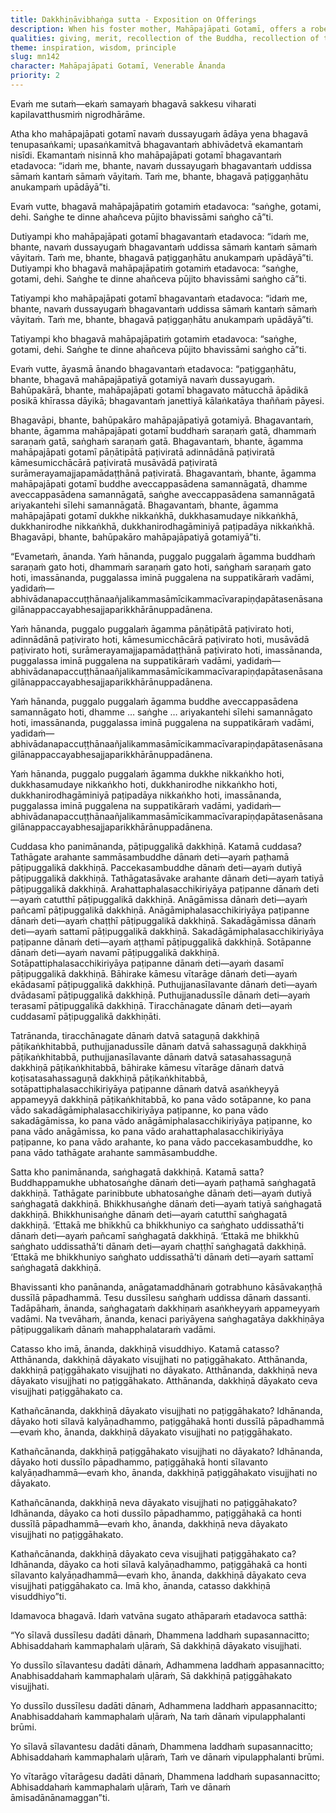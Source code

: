 ```yaml
---
title: Dakkhiṇāvibhaṅga sutta - Exposition on Offerings
description: When his foster mother, Mahāpajāpati Gotamī, offers a robe to the Buddha, he encourages her to offer it to the Saṅgha instead. He then classifies offerings directed to individuals, contrasts them with those directed to the Saṅgha, and explains four kinds of offering purification.
qualities: giving, merit, recollection of the Buddha, recollection of the Sangha, ethical conduct, wholesome, unwholesome, unprincipled
theme: inspiration, wisdom, principle
slug: mn142
character: Mahāpajāpati Gotamī, Venerable Ānanda
priority: 2
---
```


Evaṁ me sutaṁ—ekaṁ samayaṁ bhagavā sakkesu viharati kapilavatthusmiṁ nigrodhārāme.

Atha kho mahāpajāpati gotamī navaṁ dussayugaṁ ādāya yena bhagavā tenupasaṅkami; upasaṅkamitvā bhagavantaṁ abhivādetvā ekamantaṁ nisīdi. Ekamantaṁ nisinnā kho mahāpajāpati gotamī bhagavantaṁ etadavoca: “idaṁ me, bhante, navaṁ dussayugaṁ bhagavantaṁ uddissa sāmaṁ kantaṁ sāmaṁ vāyitaṁ. Taṁ me, bhante, bhagavā paṭiggaṇhātu anukampaṁ upādāyā”ti.

Evaṁ vutte, bhagavā mahāpajāpatiṁ gotamiṁ etadavoca: “saṅghe, gotami, dehi. Saṅghe te dinne ahañceva pūjito bhavissāmi saṅgho cā”ti.

Dutiyampi kho mahāpajāpati gotamī bhagavantaṁ etadavoca: “idaṁ me, bhante, navaṁ dussayugaṁ bhagavantaṁ uddissa sāmaṁ kantaṁ sāmaṁ vāyitaṁ. Taṁ me, bhante, bhagavā paṭiggaṇhātu anukampaṁ upādāyā”ti. Dutiyampi kho bhagavā mahāpajāpatiṁ gotamiṁ etadavoca: “saṅghe, gotami, dehi. Saṅghe te dinne ahañceva pūjito bhavissāmi saṅgho cā”ti.

Tatiyampi kho mahāpajāpati gotamī bhagavantaṁ etadavoca: “idaṁ me, bhante, navaṁ dussayugaṁ bhagavantaṁ uddissa sāmaṁ kantaṁ sāmaṁ vāyitaṁ. Taṁ me, bhante, bhagavā paṭiggaṇhātu anukampaṁ upādāyā”ti.

Tatiyampi kho bhagavā mahāpajāpatiṁ gotamiṁ etadavoca: “saṅghe, gotami, dehi. Saṅghe te dinne ahañceva pūjito bhavissāmi saṅgho cā”ti.

Evaṁ vutte, āyasmā ānando bhagavantaṁ etadavoca: “paṭiggaṇhātu, bhante, bhagavā mahāpajāpatiyā gotamiyā navaṁ dussayugaṁ. Bahūpakārā, bhante, mahāpajāpati gotamī bhagavato mātucchā āpādikā posikā khīrassa dāyikā; bhagavantaṁ janettiyā kālaṅkatāya thaññaṁ pāyesi.

Bhagavāpi, bhante, bahūpakāro mahāpajāpatiyā gotamiyā. Bhagavantaṁ, bhante, āgamma mahāpajāpati gotamī buddhaṁ saraṇaṁ gatā, dhammaṁ saraṇaṁ gatā, saṅghaṁ saraṇaṁ gatā. Bhagavantaṁ, bhante, āgamma mahāpajāpati gotamī pāṇātipātā paṭiviratā adinnādānā paṭiviratā kāmesumicchācārā paṭiviratā musāvādā paṭiviratā surāmerayamajjapamādaṭṭhānā paṭiviratā. Bhagavantaṁ, bhante, āgamma mahāpajāpati gotamī buddhe aveccappasādena samannāgatā, dhamme aveccappasādena samannāgatā, saṅghe aveccappasādena samannāgatā ariyakantehi sīlehi samannāgatā. Bhagavantaṁ, bhante, āgamma mahāpajāpati gotamī dukkhe nikkaṅkhā, dukkhasamudaye nikkaṅkhā, dukkhanirodhe nikkaṅkhā, dukkhanirodhagāminiyā paṭipadāya nikkaṅkhā. Bhagavāpi, bhante, bahūpakāro mahāpajāpatiyā gotamiyā”ti.

“Evametaṁ, ānanda. Yaṁ hānanda, puggalo puggalaṁ āgamma buddhaṁ saraṇaṁ gato hoti, dhammaṁ saraṇaṁ gato hoti, saṅghaṁ saraṇaṁ gato hoti, imassānanda, puggalassa iminā puggalena na suppatikāraṁ vadāmi, yadidaṁ—abhivādanapaccuṭṭhānaañjalikammasāmīcikammacīvarapiṇḍapātasenāsanagilānappaccayabhesajjaparikkhārānuppadānena.

Yaṁ hānanda, puggalo puggalaṁ āgamma pāṇātipātā paṭivirato hoti, adinnādānā paṭivirato hoti, kāmesumicchācārā paṭivirato hoti, musāvādā paṭivirato hoti, surāmerayamajjapamādaṭṭhānā paṭivirato hoti, imassānanda, puggalassa iminā puggalena na suppatikāraṁ vadāmi, yadidaṁ—abhivādanapaccuṭṭhānaañjalikammasāmīcikammacīvarapiṇḍapātasenāsanagilānappaccayabhesajjaparikkhārānuppadānena.

Yaṁ hānanda, puggalo puggalaṁ āgamma buddhe aveccappasādena samannāgato hoti, dhamme … saṅghe … ariyakantehi sīlehi samannāgato hoti, imassānanda, puggalassa iminā puggalena na suppatikāraṁ vadāmi, yadidaṁ—abhivādanapaccuṭṭhānaañjalikammasāmīcikammacīvarapiṇḍapātasenāsanagilānappaccayabhesajjaparikkhārānuppadānena.

Yaṁ hānanda, puggalo puggalaṁ āgamma dukkhe nikkaṅkho hoti, dukkhasamudaye nikkaṅkho hoti, dukkhanirodhe nikkaṅkho hoti, dukkhanirodhagāminiyā paṭipadāya nikkaṅkho hoti, imassānanda, puggalassa iminā puggalena na suppatikāraṁ vadāmi, yadidaṁ—abhivādanapaccuṭṭhānaañjalikammasāmīcikammacīvarapiṇḍapātasenāsanagilānappaccayabhesajjaparikkhārānuppadānena.

Cuddasa kho panimānanda, pāṭipuggalikā dakkhiṇā. Katamā cuddasa? Tathāgate arahante sammāsambuddhe dānaṁ deti—ayaṁ paṭhamā pāṭipuggalikā dakkhiṇā. Paccekasambuddhe dānaṁ deti—ayaṁ dutiyā pāṭipuggalikā dakkhiṇā. Tathāgatasāvake arahante dānaṁ deti—ayaṁ tatiyā pāṭipuggalikā dakkhiṇā. Arahattaphalasacchikiriyāya paṭipanne dānaṁ deti—ayaṁ catutthī pāṭipuggalikā dakkhiṇā. Anāgāmissa dānaṁ deti—ayaṁ pañcamī pāṭipuggalikā dakkhiṇā. Anāgāmiphalasacchikiriyāya paṭipanne dānaṁ deti—ayaṁ chaṭṭhī pāṭipuggalikā dakkhiṇā. Sakadāgāmissa dānaṁ deti—ayaṁ sattamī pāṭipuggalikā dakkhiṇā. Sakadāgāmiphalasacchikiriyāya paṭipanne dānaṁ deti—ayaṁ aṭṭhamī pāṭipuggalikā dakkhiṇā. Sotāpanne dānaṁ deti—ayaṁ navamī pāṭipuggalikā dakkhiṇā. Sotāpattiphalasacchikiriyāya paṭipanne dānaṁ deti—ayaṁ dasamī pāṭipuggalikā dakkhiṇā. Bāhirake kāmesu vītarāge dānaṁ deti—ayaṁ ekādasamī pāṭipuggalikā dakkhiṇā. Puthujjanasīlavante dānaṁ deti—ayaṁ dvādasamī pāṭipuggalikā dakkhiṇā. Puthujjanadussīle dānaṁ deti—ayaṁ terasamī pāṭipuggalikā dakkhiṇā. Tiracchānagate dānaṁ deti—ayaṁ cuddasamī pāṭipuggalikā dakkhiṇāti.

Tatrānanda, tiracchānagate dānaṁ datvā sataguṇā dakkhiṇā pāṭikaṅkhitabbā, puthujjanadussīle dānaṁ datvā sahassaguṇā dakkhiṇā pāṭikaṅkhitabbā, puthujjanasīlavante dānaṁ datvā satasahassaguṇā dakkhiṇā pāṭikaṅkhitabbā, bāhirake kāmesu vītarāge dānaṁ datvā koṭisatasahassaguṇā dakkhiṇā pāṭikaṅkhitabbā, sotāpattiphalasacchikiriyāya paṭipanne dānaṁ datvā asaṅkheyyā appameyyā dakkhiṇā pāṭikaṅkhitabbā, ko pana vādo sotāpanne, ko pana vādo sakadāgāmiphalasacchikiriyāya paṭipanne, ko pana vādo sakadāgāmissa, ko pana vādo anāgāmiphalasacchikiriyāya paṭipanne, ko pana vādo anāgāmissa, ko pana vādo arahattaphalasacchikiriyāya paṭipanne, ko pana vādo arahante, ko pana vādo paccekasambuddhe, ko pana vādo tathāgate arahante sammāsambuddhe.

Satta kho panimānanda, saṅghagatā dakkhiṇā. Katamā satta? Buddhappamukhe ubhatosaṅghe dānaṁ deti—ayaṁ paṭhamā saṅghagatā dakkhiṇā. Tathāgate parinibbute ubhatosaṅghe dānaṁ deti—ayaṁ dutiyā saṅghagatā dakkhiṇā. Bhikkhusaṅghe dānaṁ deti—ayaṁ tatiyā saṅghagatā dakkhiṇā. Bhikkhunisaṅghe dānaṁ deti—ayaṁ catutthī saṅghagatā dakkhiṇā. ‘Ettakā me bhikkhū ca bhikkhuniyo ca saṅghato uddissathā’ti dānaṁ deti—ayaṁ pañcamī saṅghagatā dakkhiṇā. ‘Ettakā me bhikkhū saṅghato uddissathā’ti dānaṁ deti—ayaṁ chaṭṭhī saṅghagatā dakkhiṇā. ‘Ettakā me bhikkhuniyo saṅghato uddissathā’ti dānaṁ deti—ayaṁ sattamī saṅghagatā dakkhiṇā.

Bhavissanti kho panānanda, anāgatamaddhānaṁ gotrabhuno kāsāvakaṇṭhā dussīlā pāpadhammā. Tesu dussīlesu saṅghaṁ uddissa dānaṁ dassanti. Tadāpāhaṁ, ānanda, saṅghagataṁ dakkhiṇaṁ asaṅkheyyaṁ appameyyaṁ vadāmi. Na tvevāhaṁ, ānanda, kenaci pariyāyena saṅghagatāya dakkhiṇāya pāṭipuggalikaṁ dānaṁ mahapphalataraṁ vadāmi.

Catasso kho imā, ānanda, dakkhiṇā visuddhiyo. Katamā catasso? Atthānanda, dakkhiṇā dāyakato visujjhati no paṭiggāhakato. Atthānanda, dakkhiṇā paṭiggāhakato visujjhati no dāyakato. Atthānanda, dakkhiṇā neva dāyakato visujjhati no paṭiggāhakato. Atthānanda, dakkhiṇā dāyakato ceva visujjhati paṭiggāhakato ca.

Kathañcānanda, dakkhiṇā dāyakato visujjhati no paṭiggāhakato? Idhānanda, dāyako hoti sīlavā kalyāṇadhammo, paṭiggāhakā honti dussīlā pāpadhammā—evaṁ kho, ānanda, dakkhiṇā dāyakato visujjhati no paṭiggāhakato.

Kathañcānanda, dakkhiṇā paṭiggāhakato visujjhati no dāyakato? Idhānanda, dāyako hoti dussīlo pāpadhammo, paṭiggāhakā honti sīlavanto kalyāṇadhammā—evaṁ kho, ānanda, dakkhiṇā paṭiggāhakato visujjhati no dāyakato.

Kathañcānanda, dakkhiṇā neva dāyakato visujjhati no paṭiggāhakato? Idhānanda, dāyako ca hoti dussīlo pāpadhammo, paṭiggāhakā ca honti dussīlā pāpadhammā—evaṁ kho, ānanda, dakkhiṇā neva dāyakato visujjhati no paṭiggāhakato.

Kathañcānanda, dakkhiṇā dāyakato ceva visujjhati paṭiggāhakato ca? Idhānanda, dāyako ca hoti sīlavā kalyāṇadhammo, paṭiggāhakā ca honti sīlavanto kalyāṇadhammā—evaṁ kho, ānanda, dakkhiṇā dāyakato ceva visujjhati paṭiggāhakato ca. Imā kho, ānanda, catasso dakkhiṇā visuddhiyo”ti.

Idamavoca bhagavā. Idaṁ vatvāna sugato athāparaṁ etadavoca satthā:

“Yo sīlavā dussīlesu dadāti dānaṁ,
Dhammena laddhaṁ supasannacitto;
Abhisaddahaṁ kammaphalaṁ uḷāraṁ,
Sā dakkhiṇā dāyakato visujjhati.

Yo dussīlo sīlavantesu dadāti dānaṁ,
Adhammena laddhaṁ appasannacitto;
Anabhisaddahaṁ kammaphalaṁ uḷāraṁ,
Sā dakkhiṇā paṭiggāhakato visujjhati.

Yo dussīlo dussīlesu dadāti dānaṁ,
Adhammena laddhaṁ appasannacitto;
Anabhisaddahaṁ kammaphalaṁ uḷāraṁ,
Na taṁ dānaṁ vipulapphalanti brūmi.

Yo sīlavā sīlavantesu dadāti dānaṁ,
Dhammena laddhaṁ supasannacitto;
Abhisaddahaṁ kammaphalaṁ uḷāraṁ,
Taṁ ve dānaṁ vipulapphalanti brūmi.

Yo vītarāgo vītarāgesu dadāti dānaṁ,
Dhammena laddhaṁ supasannacitto;
Abhisaddahaṁ kammaphalaṁ uḷāraṁ,
Taṁ ve dānaṁ āmisadānānamaggan”ti.

